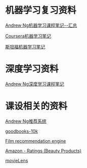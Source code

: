 # 机器学习复习资料

[Andrew Ng机器学习课程笔记--汇总](https://www.bbsmax.com/A/rV57pyWRdP/)

[Coursera机器学习笔记](http://daniellaah.github.io/2016/Machine-Learning-Andrew-Ng-My-Notes.html)

[斯坦福机器学习笔记](https://legacy.gitbook.com/book/yoyoyohamapi/mit-ml/details)

# 深度学习资料

[Andrew Ng深度学习课程笔记](http://36kr.com/p/5124543.html)

# 课设相关的资料

[Andrew Ng推荐系统](https://blog.csdn.net/u012052268/article/details/78867860)

[goodbooks-10k](https://www.kaggle.com/zygmunt/goodbooks-10k)

[Film recommendation engine
](https://www.kaggle.com/fabiendaniel/film-recommendation-engine)

[Amazon - Ratings (Beauty Products)](https://www.kaggle.com/skillsmuggler/what-do-you-recommend)

[movieLens](https://www.kaggle.com/tushar987/recommender-system)